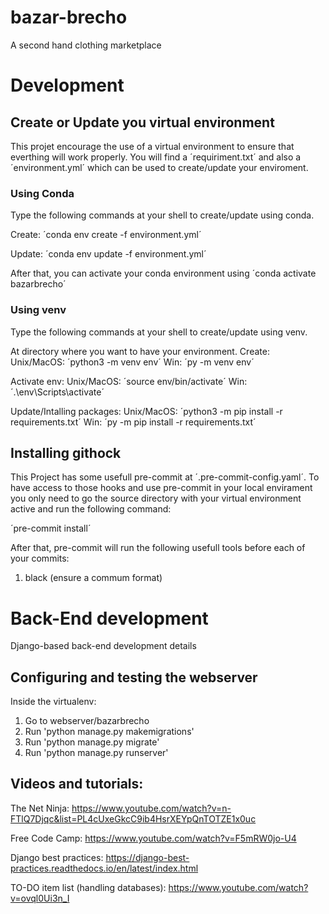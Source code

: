# bazar-brecho
A second hand clothing marketplace

# Development

## Create or Update you virtual environment
This projet encourage the use of a virtual environment to ensure that everthing
will work properly. You will find a ´requiriment.txt´ and also a ´environment.yml´ 
which can be used to create/update your enviroment.

### Using Conda
Type the following commands at your shell to create/update using conda.

Create: 
´conda env create -f environment.yml´

Update:
´conda env update -f environment.yml´

After that, you can activate your conda environment using ´conda activate bazarbrecho´

### Using venv
Type the following commands at your shell to create/update using venv.

At directory where you want to have your environment.
Create:
Unix/MacOS: ´python3 -m venv env´ Win: ´py -m venv env´

Activate env:
Unix/MacOS: ´source env/bin/activate´ Win: ´.\env\Scripts\activate´

Update/Intalling packages:
Unix/MacOS: ´python3 -m pip install -r requirements.txt´ Win: ´py -m pip install -r requirements.txt´

## Installing githock
This Project has some usefull pre-commit at ´.pre-commit-config.yaml´. To have access to those hooks and use pre-commit in your local envirament you only need to go the source directory with your virtual environment active and run the following command: 

´pre-commit install´

After that, pre-commit will run the following usefull tools before each of your commits:

1. black (ensure a commum format)

# Back-End development
Django-based back-end development details

## Configuring and testing the webserver

Inside the virtualenv:
1. Go to webserver/bazarbrecho
2. Run 'python manage.py makemigrations'
3. Run 'python manage.py migrate'
4. Run 'python manage.py runserver'


## Videos and tutorials:

The Net Ninja:
https://www.youtube.com/watch?v=n-FTlQ7Djqc&list=PL4cUxeGkcC9ib4HsrXEYpQnTOTZE1x0uc

Free Code Camp:
https://www.youtube.com/watch?v=F5mRW0jo-U4

Django best practices:
https://django-best-practices.readthedocs.io/en/latest/index.html

TO-DO item list (handling databases):
https://www.youtube.com/watch?v=ovql0Ui3n_I
